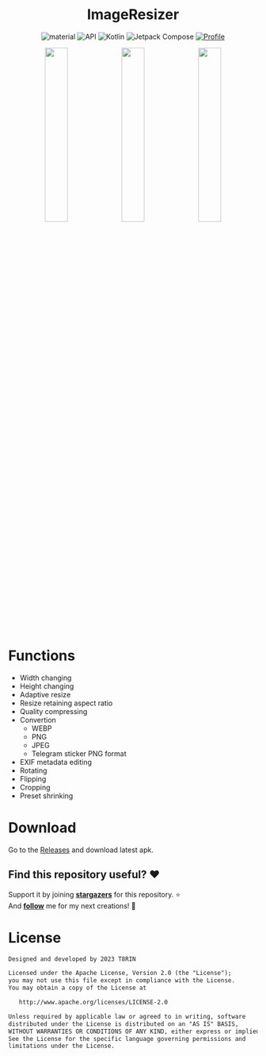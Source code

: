 
<h1 align="center">ImageResizer</h1>

<p align="center">
 <img alt="material" src="https://custom-icon-badges.demolab.com/badge/material%20you-palegreen?style=for-the-badge&logoColor=black&logo=material-you"/></a>
  <img alt="API" src="https://img.shields.io/badge/Api%2021+-50f270?logo=android&logoColor=black&style=for-the-badge"/></a>
  <img alt="Kotlin" src="https://img.shields.io/badge/Kotlin-a503fc?logo=kotlin&logoColor=white&style=for-the-badge"/></a>
  <img alt="Jetpack Compose" src="https://img.shields.io/static/v1?style=for-the-badge&message=Jetpack+Compose&color=4285F4&logo=Jetpack+Compose&logoColor=FFFFFF&label="/></a> 
  <a href="https://github.com/t8rin"><img alt="Profile" src="https://img.shields.io/badge/Github-T8RIN-002200?logo=github&logoColor=white&style=for-the-badge"/></a> 
</p>

<p align="center">
  <img src="https://user-images.githubusercontent.com/52178347/218951584-21f8b4d1-8ac3-452f-a9fc-d17afa64a8be.png" width="30%"/>
  <img src="https://user-images.githubusercontent.com/52178347/210658303-86d6b49d-f883-4b3c-b87e-814d8bb9385a.png" width="30%"/>
  <img src="https://user-images.githubusercontent.com/52178347/210658280-7fb973ee-c184-4587-b3de-33cdf2ac95ff.png" width="30%"/>
</p>

# Functions
- Width changing
- Height changing
- Adaptive resize
- Resize retaining aspect ratio
- Quality compressing
- Convertion
  - WEBP
  - PNG
  - JPEG
  - Telegram sticker PNG format
- EXIF metadata editing
- Rotating
- Flipping
- Cropping
- Preset shrinking

# Download
Go to the [Releases](https://github.com/t8rin/imageresizer/releases/latest) and download latest apk.


## Find this repository useful? :heart:
Support it by joining __[stargazers](https://github.com/t8rin/ImageResizer/stargazers)__ for this repository. :star: <br>
And __[follow](https://github.com/t8rin)__ me for my next creations! 🤩

# License
```xml
Designed and developed by 2023 T8RIN

Licensed under the Apache License, Version 2.0 (the "License");
you may not use this file except in compliance with the License.
You may obtain a copy of the License at

   http://www.apache.org/licenses/LICENSE-2.0

Unless required by applicable law or agreed to in writing, software
distributed under the License is distributed on an "AS IS" BASIS,
WITHOUT WARRANTIES OR CONDITIONS OF ANY KIND, either express or implied.
See the License for the specific language governing permissions and
limitations under the License.
```
